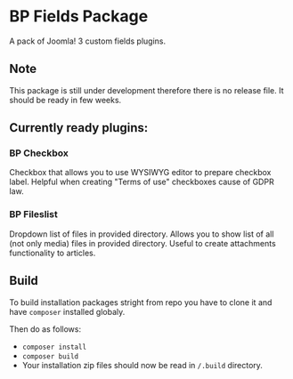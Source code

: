 # BP Fields Package
A pack of Joomla! 3 custom fields plugins.

## Note
This package is still under development therefore there is no release file. It should be ready in few weeks.

## Currently ready plugins:

### BP Checkbox
Checkbox that allows you to use WYSIWYG editor to prepare checkbox label. Helpful when creating "Terms of use" checkboxes
cause of GDPR law.

### BP Fileslist
Dropdown list of files in provided directory. Allows you to show list of all (not only media) files in provided directory.
Useful to create attachments functionality to articles.

## Build
To build installation packages stright from repo you have to clone it and have `composer` installed globaly.

Then do as follows:
- `composer install`
- `composer build`
- Your installation zip files should now be read in `/.build` directory.
